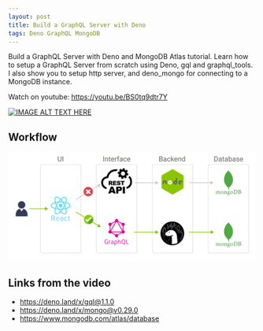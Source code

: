 ```yaml
---
layout: post
title: Build a GraphQL Server with Deno
tags: Deno GraphQL MongoDB
---
```


Build a GraphQL Server with Deno and MongoDB Atlas tutorial. Learn how to setup a GraphQL Server from scratch using Deno, gql and graphql_tools. I also show you to setup http server, and deno_mongo for connecting to a MongoDB instance.

Watch on youtube: https://youtu.be/BS0tq9dtr7Y

[![IMAGE ALT TEXT HERE](https://img.youtube.com/vi/BS0tq9dtr7Y/0.jpg)](https://youtu.be/BS0tq9dtr7Y)

## Workflow

![Workflow](/images/post/workflow.png)

## Links from the video
* https://deno.land/x/gql@1.1.0
* https://deno.land/x/mongo@v0.29.0
* https://www.mongodb.com/atlas/database